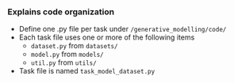 ### Explains code organization
- Define one .py file per task under 
  `/generative_modelling/code/`
- Each task file uses one or more of the following items
  -  `dataset.py` from `datasets/`
  -  `model.py` from `models/`
  -  `util.py` from `utils/`
-  Task file is named `task_model_dataset.py`